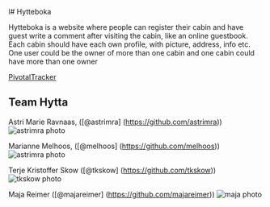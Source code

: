 l# Hytteboka

Hytteboka is a website where people can register their cabin and have guest write a comment after visiting the cabin, like an online guestbook. Each cabin should have each own profile, with picture, address, info etc. One user could be the owner of more than one cabin and one cabin could have more than one owner

[PivotalTracker](https://www.pivotaltracker.com/s/projects/1193870)

## Team Hytta

Astri Marie Ravnaas, ([@astrimra] (https://github.com/astrimra)) 
![astrimra photo](https://avatars1.githubusercontent.com/u/3863570?v=2&s=400)

Marianne Melhoos, ([@melhoos] (https://github.com/melhoos))
![astrimra photo](http://oi58.tinypic.com/rr6uxl.jpg)

Terje Kristoffer Skow ([@tkskow] (https://github.com/tkskow))
![tkskow photo](https://avatars3.githubusercontent.com/u/3807482?v=2&s=460)

Maja Reimer ([@majareimer] (https://github.com/majareimer))
![maja photo](https://avatars2.githubusercontent.com/u/9068262?v=2&s=460)
